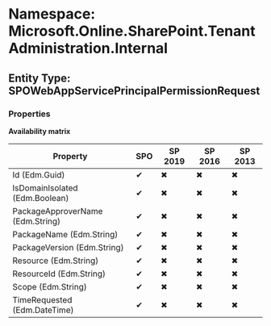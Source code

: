 # Namespace: Microsoft.Online.SharePoint.TenantAdministration.Internal

## Entity Type: SPOWebAppServicePrincipalPermissionRequest

### Properties

**Availability matrix**

Property | SPO | SP 2019 | SP 2016 | SP 2013
----------|-----|---------|---------|--------
Id (Edm.Guid) | ✔ | ✖ | ✖ | ✖
IsDomainIsolated (Edm.Boolean) | ✔ | ✖ | ✖ | ✖
PackageApproverName (Edm.String) | ✔ | ✖ | ✖ | ✖
PackageName (Edm.String) | ✔ | ✖ | ✖ | ✖
PackageVersion (Edm.String) | ✔ | ✖ | ✖ | ✖
Resource (Edm.String) | ✔ | ✖ | ✖ | ✖
ResourceId (Edm.String) | ✔ | ✖ | ✖ | ✖
Scope (Edm.String) | ✔ | ✖ | ✖ | ✖
TimeRequested (Edm.DateTime) | ✔ | ✖ | ✖ | ✖

